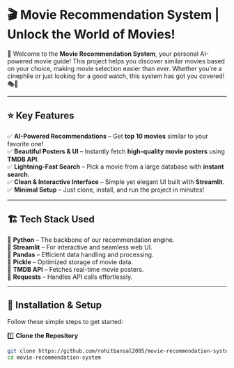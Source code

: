 # 🎬 Movie Recommendation System | Unlock the World of Movies!  

🚀 Welcome to the **Movie Recommendation System**, your personal AI-powered movie guide! This project helps you discover similar movies based on your choice, making movie selection easier than ever. Whether you're a cinephile or just looking for a good watch, this system has got you covered! 🎭🍿  

---

## ⭐ **Key Features**  
✅ **AI-Powered Recommendations** – Get **top 10 movies** similar to your favorite one!  
✅ **Beautiful Posters & UI** – Instantly fetch **high-quality movie posters** using **TMDB API**.  
✅ **Lightning-Fast Search** – Pick a movie from a large database with **instant search**.  
✅ **Clean & Interactive Interface** – Simple yet elegant UI built with **Streamlit**.  
✅ **Minimal Setup** – Just clone, install, and run the project in minutes!  

---

## 🏗 **Tech Stack Used**  
🔹 **Python** – The backbone of our recommendation engine.  
🔹 **Streamlit** – For interactive and seamless web UI.  
🔹 **Pandas** – Efficient data handling and processing.  
🔹 **Pickle** – Optimized storage of movie data.  
🔹 **TMDB API** – Fetches real-time movie posters.  
🔹 **Requests** – Handles API calls effortlessly.  

---

## 🚀 **Installation & Setup**  
Follow these simple steps to get started:  

1️⃣ **Clone the Repository**  
   ```bash
   git clone https://github.com/rohitbansal2005/movie-recommendation-system.git
   cd movie-recommendation-system
